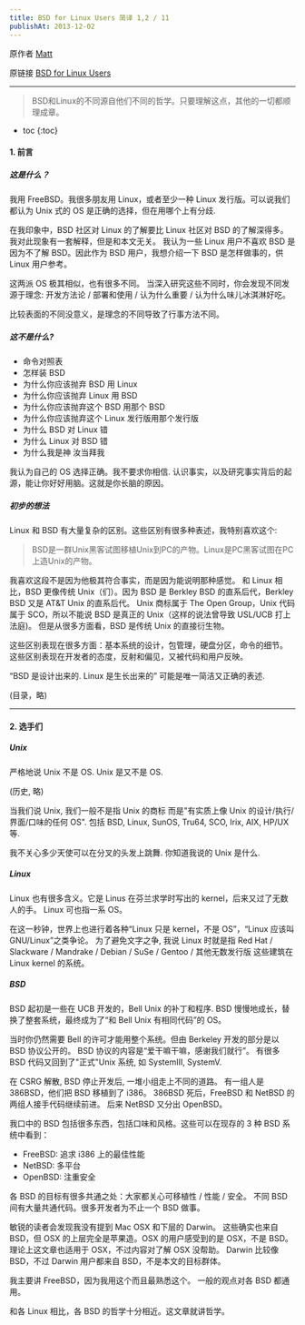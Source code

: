 ```yaml
---
title: BSD for Linux Users 简译 1,2 / 11
publishAt: 2013-12-02
---
```

原作者 [Matt](http://www.over-yonder.net/~fullermd/)

原链接 [BSD for Linux Users](http://www.over-yonder.net/~fullermd/rants/bsd4linux/01)

-----------

> BSD和Linux的不同源自他们不同的哲学。只要理解这点，其他的一切都顺理成章。

* toc
{:toc}

#### 1. 前言

##### 这是什么？

我用 FreeBSD。我很多朋友用 Linux，或者至少一种 Linux 发行版。可以说我们都认为 Unix 式的 OS 是正确的选择，但在用哪个上有分歧.

在我印象中，BSD 社区对 Linux 的了解要比 Linux 社区对 BSD 的了解深得多。我对此现象有一套解释，但是和本文无关。
我认为一些 Linux 用户不喜欢 BSD 是因为不了解 BSD。因此作为 BSD 用户，我想介绍一下 BSD 是怎样做事的，供 Linux 用户参考。

这两派 OS 极其相似，也有很多不同。
当深入研究这些不同时，你会发现不同发源于理念: 开发方法论 / 部署和使用 / 认为什么重要 / 认为什么味儿冰淇淋好吃。

比较表面的不同没意义，是理念的不同导致了行事方法不同。

##### 这不是什么?

- 命令对照表
- 怎样装 BSD
- 为什么你应该抛弃 BSD 用 Linux
- 为什么你应该抛弃 Linux 用 BSD
- 为什么你应该抛弃这个 BSD 用那个 BSD
- 为什么你应该抛弃这个 Linux 发行版用那个发行版
- 为什么 BSD 对 Linux 错
- 为什么 Linux 对 BSD 错
- 为什么我是神 汝当拜我

我认为自己的 OS 选择正确。我不要求你相信.
认识事实，以及研究事实背后的起源，能让你好好用脑。这就是你长脑的原因。

##### 初步的想法

Linux 和 BSD 有大量复杂的区别。这些区别有很多种表述，我特别喜欢这个:

> BSD是一群Unix黑客试图移植Unix到PC的产物。Linux是PC黑客试图在PC上造Unix的产物。

我喜欢这段不是因为他极其符合事实，而是因为能说明那种感觉。
和 Linux 相比，BSD 更像传统 Unix（们）。因为 BSD 是 Berkley BSD 的直系后代，Berkley BSD 又是 AT&T Unix 的直系后代。
Unix 商标属于 The Open Group，Unix 代码属于 SCO，所以不能说 BSD 是真正的 Unix（这样的说法曾导致 USL/UCB 打上法庭)。
但是从很多方面看，BSD 是传统 Unix 的直接衍生物。

这些区别表现在很多方面：基本系统的设计，包管理，硬盘分区，命令的细节。
这些区别表现在开发者的态度，反射和偏见，又被代码和用户反映。

“BSD 是设计出来的. Linux 是生长出来的” 可能是唯一简洁又正确的表述.

(目录，略)

-----------

#### 2. 选手们

##### Unix

严格地说 Unix 不是 OS. Unix 是又不是 OS.

(历史, 略)

当我们说 Unix, 我们一般不是指 Unix 的商标 而是"有实质上像 Unix 的设计/执行/界面/口味的任何 OS".
包括 BSD, Linux, SunOS, Tru64, SCO, Irix, AIX, HP/UX 等.

我不关心多少天使可以在分叉的头发上跳舞. 你知道我说的 Unix 是什么.

##### Linux

Linux 也有很多含义。它是 Linus 在芬兰求学时写出的 kernel，后来又过了无数人的手。
Linux 可也指一系 OS。

在这一秒钟，世界上也进行着各种“Linux 只是 kernel，不是 OS”，“Linux 应该叫 GNU/Linux”之类争论。
为了避免文字之争, 我说 Linux 时就是指 Red Hat / Slackware / Mandrake / Debian / SuSe / Gentoo / 其他无数发行版
这些建筑在 Linux kernel 的系统。

##### BSD

BSD 起初是一些在 UCB 开发的，Bell Unix 的补丁和程序.
BSD 慢慢地成长，替换了整套系统，最终成为了“和 Bell Unix 有相同代码”的 OS。

当时你仍然需要 Bell 的许可才能用整个系统。但由 Berkeley 开发的部分是以 BSD 协议公开的。
BSD 协议的内容是“爱干嘛干嘛，感谢我们就行”。
有很多 BSD 代码又回到了"正式"Unix 系统, 如 SystemIII, SystemV.

在 CSRG 解散, BSD 停止开发后, 一堆小组走上不同的道路。
有一组人是 386BSD，他们把 BSD 移植到了 i386。
386BSD 死后，FreeBSD 和 NetBSD 的两组人接手代码继续前进。
后来 NetBSD 又分出 OpenBSD。

我口中的 BSD 包括很多东西，包括口味和风格。这些可以在现存的 3 种 BSD 系统中看到：

- FreeBSD: 追求 i386 上的最佳性能
- NetBSD:  多平台
- OpenBSD: 注重安全

各 BSD 的目标有很多共通之处：大家都关心可移植性 / 性能 / 安全。
不同 BSD 间有大量共通代码。很多开发者为不止一个 BSD 做事。

敏锐的读者会发现我没有提到 Mac OSX 和下层的 Darwin。
这些确实也来自 BSD，但 OSX 的上层完全是苹果造。OSX 的用户感受到的是 OSX，不是 BSD。
理论上这文章也适用于 OSX，不过内容对了解 OSX 没帮助。
Darwin 比较像 BSD，不过 Darwin 用户都来自 BSD，不是本文的目标群体。

我主要讲 FreeBSD，因为我用这个而且最熟悉这个。
一般的观点对各 BSD 都通用。

和各 Linux 相比，各 BSD 的哲学十分相近。这文章就讲哲学。
